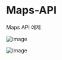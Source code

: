 # Maps-API
Maps API 예제


![image](https://user-images.githubusercontent.com/74912530/116721004-cb7f0100-aa17-11eb-96f8-3bd5ff10ffdf.png)


![image](https://user-images.githubusercontent.com/74912530/116721125-ef424700-aa17-11eb-8f31-69201e6973b1.png)
